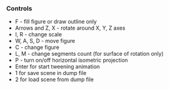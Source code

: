 ### Controls
- F - fill figure or draw outline only
- Arrows and Z, X - rotate around X, Y, Z axes
- I, R - change scale
- W, A, S, D - move figure
- C - change figure
- L, M - change segments count (for surface of rotation only)
- P - turn on/off horizontal isometric projection
- Enter for start tweening animation
- 1 for save scene in dump file
- 2 for load scene from dump file